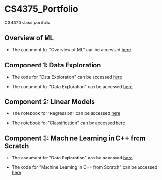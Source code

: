 # CS4375_Portfolio
CS4375 class portfolio

## Overview of ML

- The document for "Overview of ML" can be accessed [here](https://github.com/DavidFavela/CS4375_Portfolio/blob/main/Overview%20of%20ML.pdf)

## Component 1: Data Exploration

- The code for "Data Exploration" can be accessed [here](https://github.com/DavidFavela/CS4375_Portfolio/blob/main/Component-1/dataexploration.cpp)

- The document for "Data Exploration" can be accessed [here](https://github.com/DavidFavela/CS4375_Portfolio/blob/main/Component-1/Data%20Exploration.docx)

## Component 2: Linear Models

- The notebook for "Regression" can be accessed [here](https://github.com/DavidFavela/CS4375_Portfolio/blob/main/Linear%20Models/Classification.pdf)

- The notebook for "Classification" can be accessed [here](https://github.com/DavidFavela/CS4375_Portfolio/blob/main/Linear%20Models/Regression.pdf)

## Component 3: Machine Learning in C++ from Scratch

- The document for "Data Exploration" can be accessed [here](https://github.com/DavidFavela/CS4375_Portfolio/blob/main/Component-3/ML%20from%20Scratch.pdf)

- The code for "Machine Learning in C++ from Scratch" can be accessed [here](https://github.com/DavidFavela/CS4375_Portfolio/blob/main/Component-3/MachineLearning-Scratch.cpp)

